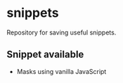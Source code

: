 # snippets

Repository for saving useful snippets.

## Snippet available

- Masks using vanilla JavaScript
